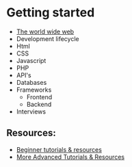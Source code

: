 # Getting started

- [The world wide web](general/the-world-wide-web.md)
- Development lifecycle
- Html
- CSS
- Javascript
- PHP
- API's
- Databases
- Frameworks
	- Frontend
	- Backend
- Interviews

## Resources:
- [Beginner tutorials & resources](just-getting-started-articles.md)
- [More Advanced Tutorials & Resources](further-reading.md)
